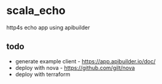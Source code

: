 # scala_echo
http4s echo app using apibuilder


## todo
- generate example client - https://app.apibuilder.io/doc/
- deploy with nova - https://github.com/gilt/nova
- deploy with terraform

